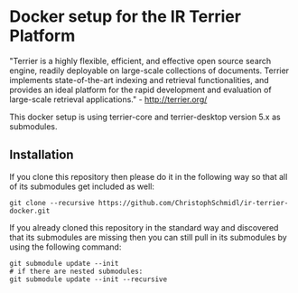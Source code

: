 # Docker setup for the IR Terrier Platform

"Terrier is a highly flexible, efficient, and effective open source search engine, readily deployable on large-scale collections of documents. Terrier implements state-of-the-art indexing and retrieval functionalities, and provides an ideal platform for the rapid development and evaluation of large-scale retrieval applications." - http://terrier.org/

This docker setup is using terrier-core and terrier-desktop version 5.x as submodules.

## Installation

If you clone this repository then please do it in the following way so that all of its submodules get included as well:

``` 
git clone --recursive https://github.com/ChristophSchmidl/ir-terrier-docker.git
```

If you already cloned this repository in the standard way and discovered that its submodules are missing then you can still pull in its submodules by using the following command:

``` 
git submodule update --init
# if there are nested submodules:
git submodule update --init --recursive
```

